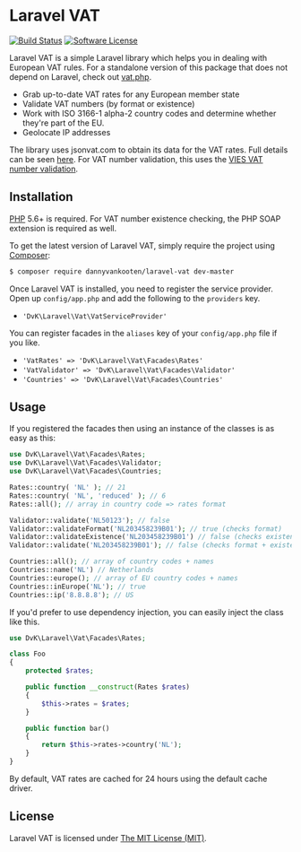 Laravel VAT
================

<a href="https://travis-ci.org/dannyvankooten/laravel-vat"><img src="https://img.shields.io/travis/dannyvankooten/laravel-vat/master.svg?style=flat-square" alt="Build Status"></img></a>
<a href="LICENSE"><img src="https://img.shields.io/badge/license-MIT-brightgreen.svg?style=flat-square" alt="Software License"></img></a>

Laravel VAT is a simple Laravel library which helps you in dealing with European VAT rules. For a standalone version of this package that does not depend on Laravel, check out [vat.php](https://github.com/dannyvankooten/vat.php).

- Grab up-to-date VAT rates for any European member state
- Validate VAT numbers (by format or existence)
- Work with ISO 3166-1 alpha-2 country codes and determine whether they're part of the EU.
- Geolocate IP addresses

The library uses jsonvat.com to obtain its data for the VAT rates. Full details can be seen [here](https://github.com/adamcooke/vat-rates).
For VAT number validation, this uses the [VIES VAT number validation](http://ec.europa.eu/taxation_customs/vies/).

## Installation

[PHP](https://php.net) 5.6+ is required. For VAT number existence checking, the PHP SOAP extension is required as well.

To get the latest version of Laravel VAT, simply require the project using [Composer](https://getcomposer.org):

```bash
$ composer require dannyvankooten/laravel-vat dev-master
```

Once Laravel VAT is installed, you need to register the service provider. Open up `config/app.php` and add the following to the `providers` key.

* `'DvK\Laravel\Vat\VatServiceProvider'`

You can register facades in the `aliases` key of your `config/app.php` file if you like.

* `'VatRates' => 'DvK\Laravel\Vat\Facades\Rates'`
* `'VatValidator' => 'DvK\Laravel\Vat\Facades\Validator'`
* `'Countries' => 'DvK\Laravel\Vat\Facades\Countries'`


## Usage

If you registered the facades then using an instance of the classes is as easy as this:

```php
use DvK\Laravel\Vat\Facades\Rates;
use DvK\Laravel\Vat\Facades\Validator;
use DvK\Laravel\Vat\Facades\Countries;

Rates::country( 'NL' ); // 21
Rates::country( 'NL', 'reduced' ); // 6
Rates::all(); // array in country code => rates format

Validator::validate('NL50123'); // false
Validator::validateFormat('NL203458239B01'); // true (checks format)
Validator::validateExistence('NL203458239B01') // false (checks existence)
Validator::validate('NL203458239B01'); // false (checks format + existence)

Countries::all(); // array of country codes + names
Countries::name('NL') // Netherlands
Countries::europe(); // array of EU country codes + names
Countries::inEurope('NL'); // true
Countries::ip('8.8.8.8'); // US
```

If you'd prefer to use dependency injection, you can easily inject the class like this.


```php
use DvK\Laravel\Vat\Facades\Rates;

class Foo
{
    protected $rates;

    public function __construct(Rates $rates)
    {
        $this->rates = $rates;
    }

    public function bar()
    {
        return $this->rates->country('NL');
    }
}
```

By default, VAT rates are cached for 24 hours using the default cache driver.

## License

Laravel VAT is licensed under [The MIT License (MIT)](LICENSE).
